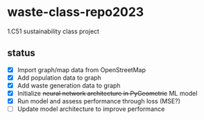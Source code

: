 # waste-class-repo2023
1.C51 sustainability class project

## status
- [x] Import graph/map data from OpenStreetMap
- [x] Add population data to graph
- [x] Add waste generation data to graph
- [x] Initialize ~~neural network architecture in PyGeometric~~ ML model
- [x] Run model and assess performance through loss (MSE?)
- [ ] Update model architecture to improve performance
